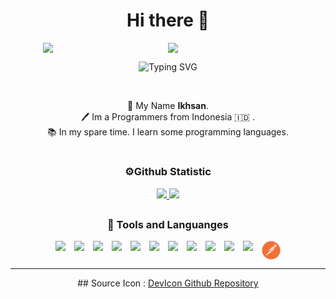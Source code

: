 # <h1 align="center">Hi there 👋</h1>
<div id="header" align="center" style="display:flex; justify-content:center;">
  <img src="https://media.giphy.com/media/765ccrAiB0g9z6EApL/giphy.gif?cid=ecf05e47bhzneqt99ruyfomgzy1ycx5qkr62au77y7ebd8a4&ep=v1_gifs_related&rid=giphy.gif&ct=g" width="200"/>
  <img src="https://media.giphy.com/media/uB86ZyWQsnFSGYe2sA/giphy.gif?cid=ecf05e47bhzneqt99ruyfomgzy1ycx5qkr62au77y7ebd8a4&ep=v1_gifs_related&rid=giphy.gif&ct=g" width="200"/>
</div>
<p align="center">
  <img src="https://readme-typing-svg.herokuapp.com?font=Fira+Code&size=22&pause=1000&color=36BCF7&vCenter=true&width=500&lines=I+love+building+cool+things!;Coding+with+passion.;Always+learning+something+new." alt="Typing SVG" />
</p>
<div align="center">
<!--   <img src="https://media.giphy.com/media/CcwLAV11cALh3OuEJ5/giphy.gif?cid=ecf05e47jkpfr2tvkelu5qs6dut6hk78sexvpbiea2j8hj1k&ep=v1_gifs_related&rid=giphy.gif&ct=g" width="700"/> -->
</div>

</br>

<div align="center">
  
🤵 My Name **Ikhsan**.<br>
🖊️ Im a Programmers from Indonesia 🇮🇩 .<br>
📚 In my spare time. I learn some programming languages.<br>

# <h3 align="center">⚙️Github Statistic</h3>
<p align="center">
<a href="https://github.com/IkhsanDzul">
  <img height="180em" src="https://github-readme-stats-eight-theta.vercel.app/api?username=IkhsanDzul&show_icons=true&theme=algolia&include_all_commits=true&count_private=true"/>
  <img height="180em" src="https://github-readme-stats-eight-theta.vercel.app/api/top-langs/?username=IkhsanDzul&layout=compact&layout=compact&theme=algolia"/>
</a>
</p>

## <h3 align="center">🧰 Tools and Languanges</h3>
<div align="center" style="display:flex; justify-content:center;">
  <img src="https://github.com/IkhsanDzul/devicon/blob/master/icons/vscode/vscode-original.svg" width=30>
  <img src="https://github.com/IkhsanDzul/devicon/blob/master/icons/html5/html5-original.svg" width=30>
  <img src="https://github.com/IkhsanDzul/devicon/blob/master/icons/css3/css3-original.svg" width=30>
  <img src="https://github.com/IkhsanDzul/devicon/blob/master/icons/javascript/javascript-original.svg" width=30>
  <img src="https://github.com/IkhsanDzul/devicon/blob/master/icons/php/php-original.svg" width=30>
  <img src="https://github.com/IkhsanDzul/devicon/blob/master/icons/mysql/mysql-original.svg" width=30>
  <img src="https://github.com/IkhsanDzul/devicon/blob/master/icons/java/java-original.svg" width=30>
  <img src="https://github.com/IkhsanDzul/devicon/blob/master/icons/flutter/flutter-original.svg" width=30>
  <img src="https://github.com/IkhsanDzul/devicon/blob/master/icons/laravel/laravel-original.svg" width=30>
  <img src="https://github.com/IkhsanDzul/devicon/blob/master/icons/dart/dart-original.svg" width=30>
  <img src="https://github.com/IkhsanDzul/devicon/blob/master/icons/c/c-original.svg" width=30>
  <img src="https://github.com/devicons/devicon/blob/master/icons/postman/postman-original.svg" width=30>
</div>


<hr>
## Source
Icon : <a href="https://github.com/devicons/devicon/">DevIcon Github Repository</a>


